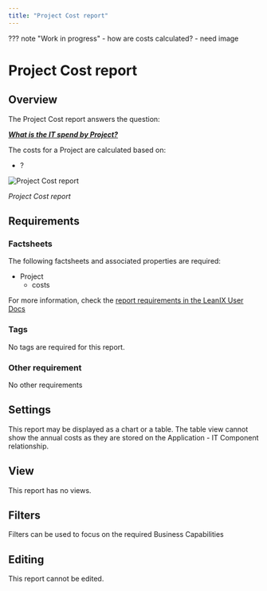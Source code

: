 ```yaml
---
title: "Project Cost report"
---
```


??? note "Work in progress"
    - how are costs calculated? 
    - need image
    
# Project Cost report
## Overview

The Project Cost report answers the question:

***[What is the IT spend by Project?](../questions.md#projects)***

The costs for a Project are calculated based on:

- ?

![Project Cost report](/assets/images/cost-analysis-report-bc.png)

*Project Cost report*

## Requirements

### Factsheets

The following factsheets and associated properties are required:

- Project
    - costs
    
For more information, check the [report requirements in the LeanIX User Docs](https://docs.leanix.net/docs/report-overview) 

### Tags 

No tags are required for this report.

### Other requirement

No other requirements 
<!-- See https://docs.leanix.net/docs/insights-through-reports#knowledge-about--relations-in-eg-application-landscape -->

## Settings

This report may be displayed as a chart or a table. The table view cannot show the annual costs as they are stored on the Application - IT Component relationship.

## View

This report has no views.

## Filters

Filters can be used to focus on the required Business Capabilities

## Editing

This report cannot be edited.
